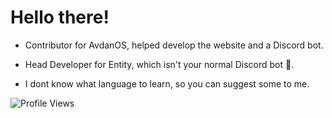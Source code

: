 # Hello there!
- Contributor for AvdanOS, helped develop the website and a Discord bot.

- Head Developer for Entity, which isn't your normal Discord bot 👀.

- I dont know what language to learn, so you can suggest some to me.

<img src="https://komarev.com/ghpvc/?username=MrSerge01" alt="Profile Views" />
